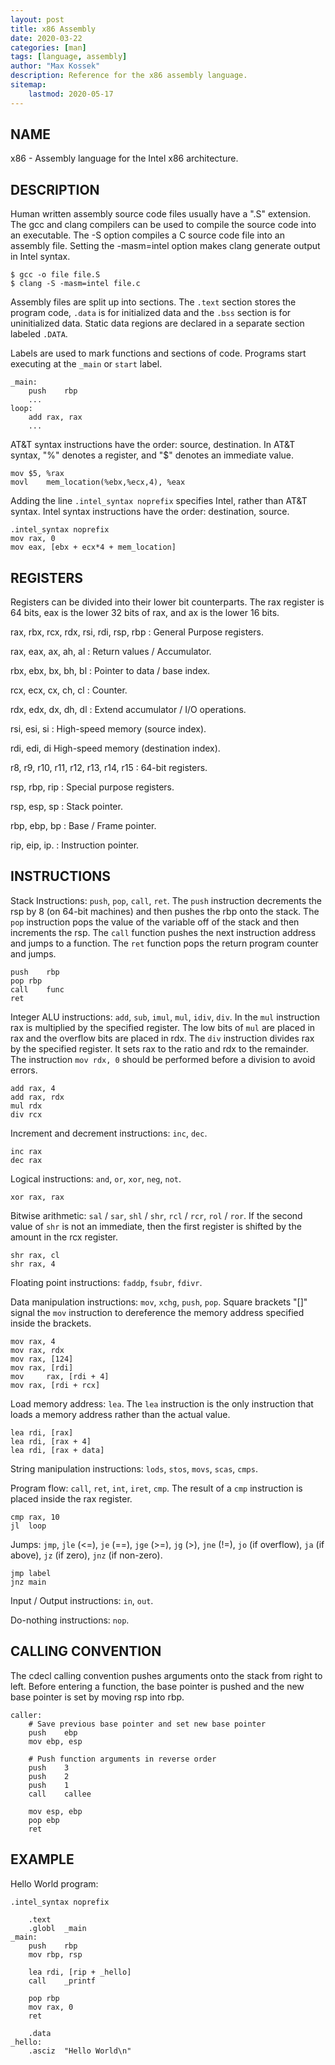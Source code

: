 ```yaml
---
layout: post
title: x86 Assembly
date: 2020-03-22
categories: [man]
tags: [language, assembly]
author: "Max Kossek"
description: Reference for the x86 assembly language.
sitemap:
    lastmod: 2020-05-17
---
```


NAME
----

x86 - Assembly language for the Intel x86 architecture.


DESCRIPTION
-----------

Human written assembly source code files usually have a ".S" extension. The gcc and clang compilers can be used to compile the source code into an executable. The -S option compiles a C source code file into an assembly file. Setting the -masm=intel option makes clang generate output in Intel syntax.
```
$ gcc -o file file.S
$ clang -S -masm=intel file.c
```

Assembly files are split up into sections. The `.text` section stores the program code, `.data` is for initialized data and the `.bss` section is for uninitialized data. Static data regions are declared in a separate section labeled `.DATA`.

Labels are used to mark functions and sections of code. Programs start executing at the `_main` or `start` label.
```
_main:
	push	rbp
	...
loop:
	add	rax, rax
	...
```

AT&T syntax instructions have the order: source, destination. In AT&T syntax, "%" denotes a register, and "$" denotes an immediate value.
```
mov	$5, %rax
movl	mem_location(%ebx,%ecx,4), %eax
```

Adding the line `.intel_syntax noprefix` specifies Intel, rather than AT&T syntax. Intel syntax instructions have the order: destination, source.
```
.intel_syntax noprefix
mov	rax, 0
mov	eax, [ebx + ecx*4 + mem_location]
```


REGISTERS
---------

Registers can be divided into their lower bit counterparts. The rax register is 64 bits, eax is the lower 32 bits of rax, and ax is the lower 16 bits.

rax, rbx, rcx, rdx, rsi, rdi, rsp, rbp
: General Purpose registers.

rax, eax, ax, ah, al
: Return values / Accumulator.

rbx, ebx, bx, bh, bl
: Pointer to data / base index.

rcx, ecx, cx, ch, cl
: Counter.

rdx, edx, dx, dh, dl
: Extend accumulator / I/O operations.

rsi, esi, si
: High-speed memory (source index).

rdi, edi, di
High-speed memory (destination index).

r8, r9, r10, r11, r12, r13, r14, r15
: 64-bit registers.

rsp, rbp, rip
: Special purpose registers.

rsp, esp, sp
: Stack pointer.

rbp, ebp, bp
: Base / Frame pointer.

rip, eip, ip.
: Instruction pointer.


INSTRUCTIONS
------------

Stack Instructions: `push`, `pop`, `call`, `ret`. The `push` instruction decrements the rsp by 8 (on 64-bit machines) and then pushes the rbp onto the stack. The `pop` instruction pops the value of the variable off of the stack and then increments the rsp. The `call` function pushes the next instruction address and jumps to a function. The `ret` function pops the return program counter and jumps.
```
push	rbp
pop	rbp
call	func
ret
```

Integer ALU instructions: `add`, `sub`, `imul`, `mul`, `idiv`, `div`. In the `mul` instruction rax is multiplied by the specified register. The low bits of `mul` are placed in rax and the overflow bits are placed in rdx. The `div` instruction divides rax by the specified register. It sets rax to the ratio and rdx to the remainder. The instruction `mov rdx, 0` should be performed before a division to avoid errors.
```
add	rax, 4
add	rax, rdx
mul	rdx
div	rcx
```

Increment and decrement instructions: `inc`, `dec`.
```
inc	rax
dec	rax
```

Logical instructions: `and`, `or`, `xor`, `neg`, `not`.
```
xor	rax, rax
```

Bitwise arithmetic: `sal` / `sar`, `shl` / `shr`, `rcl` / `rcr`, `rol` / `ror`. If the second value of `shr` is not an immediate, then the first register is shifted by the amount in the rcx register.
```
shr	rax, cl
shr	rax, 4
```

Floating point instructions: `faddp`, `fsubr`, `fdivr`.

Data manipulation instructions: `mov`, `xchg`, `push`, `pop`. Square brackets "[]" signal the `mov` instruction to dereference the memory address specified inside the brackets.
```
mov	rax, 4
mov	rax, rdx
mov	rax, [124]
mov	rax, [rdi]
mov 	rax, [rdi + 4]
mov	rax, [rdi + rcx]
```

Load memory address: `lea`. The `lea` instruction is the only instruction that loads a memory address rather than the actual value.
```
lea	rdi, [rax]
lea	rdi, [rax + 4]
lea	rdi, [rax + data]
```

String manipulation instructions: `lods`, `stos`, `movs`, `scas`, `cmps`.

Program flow: `call`, `ret`, `int`, `iret`, `cmp`. The result of a `cmp` instruction is placed inside the rax register.
```
cmp	rax, 10
jl	loop
```

Jumps: `jmp`, `jle` (<=), `je` (==), `jge` (>=), `jg` (>), `jne` (!=), `jo` (if overflow), `ja` (if above), `jz` (if zero), `jnz` (if non-zero).
```
jmp	label
jnz	main
```

Input / Output instructions: `in`, `out`.

Do-nothing instructions: `nop`.



CALLING CONVENTION
------------------

The cdecl calling convention pushes arguments onto the stack from right to left. Before entering a function, the base pointer is pushed and the new base pointer is set by moving rsp into rbp.
```
caller:
	# Save previous base pointer and set new base pointer
	push	ebp
	mov	ebp, esp

	# Push function arguments in reverse order
	push	3
	push	2
	push	1
	call	callee

	mov	esp, ebp
	pop	ebp
	ret
```


EXAMPLE
-------

Hello World program:
```
.intel_syntax noprefix

	.text
	.globl 	_main
_main:
	push	rbp
	mov	rbp, rsp

	lea	rdi, [rip + _hello]
	call	_printf

	pop	rbp
	mov	rax, 0
	ret

	.data
_hello:
	.asciz	"Hello World\n"
```
